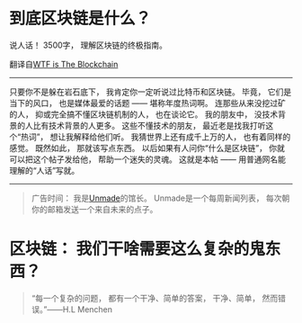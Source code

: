 # 到底区块链是什么？
说人话！ 3500字， 理解区块链的终极指南。

翻译自[WTF is The Blockchain](https://hackernoon.com/wtf-is-the-blockchain-1da89ba19348)



----
只要你不是躲在岩石底下， 我肯定你一定听说过比特币和区块链。 毕竟， 它们是当下的风口， 也是媒体最爱的话题 —— 堪称年度热词啊。 连那些从来没挖过矿的人， 抑或完全搞不懂区块链机制的人， 也在谈论它。 我的朋友中， 没技术背景的人比有技术背景的人更多。 这些不懂技术的朋友， 最近老是找我打听这个“热词”， 想让我解释给他们听。 我猜世界上还有成千上万的人， 也有着同样的感觉。 既然如此， 那就该写点东西。 以后如果有人问你“什么是区块链”， 你就可以把这个帖子发给他， 帮助一个迷失的灵魂。 这就是本帖 —— 用普通网名能理解的“人话”写就。

----
>广告时间： 我是[Unmade](https://unmade.email/)的馆长。 Unmade是一个每周新闻列表， 每次朝你的邮箱发送一个来自未来的点子。


# 区块链： 我们干啥需要这么复杂的鬼东西？
>“每一个复杂的问题， 都有一个干净、简单的答案， 干净、简单， 然而错误。”——H.L Menchen
